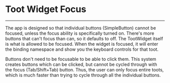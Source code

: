 # Toot Widget Focus
--------------------

The app is designed so that individual buttons (SimpleButton) cannot be focused, 
unless the focus ability is specifically turned on. There's more buttons that
can't focus than can, so it defaults to off.
The TootWidget itself is what is allowed to be focused. When the widget is focused,
it will enter the binding namespace and show you the keyboard controls for that toot.

Buttons don't need to be focusable to be able to click them. This system creates 
buttons which can be clicked, but cannot be cycled through with the focus 
(Tab/Shift+Tab) button. Thus, the user can only focus entire toots, which is much faster
than trying to cycle through all the individual buttons.